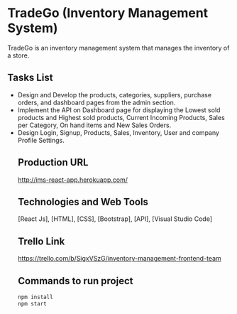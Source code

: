 # TradeGo (Inventory Management System)
TradeGo is an inventory management system that manages the inventory of a store.

## Tasks List
 <ul>
  <li>
   Design and Develop the products, categories, suppliers, purchase orders, and dashboard pages from the admin section.
 </li>
 <li>
  Implement the API on Dashboard page for displaying the Lowest sold products and Highest sold products, Current Incoming Products, Sales per Category, On hand items and New Sales Orders.
 </li>
 <li>
   Design Login, Signup, Products, Sales, Inventory, User and company Profile Settings.
 </li>

## Production URL

http://ims-react-app.herokuapp.com/

## Technologies and Web Tools
[React Js], [HTML], [CSS], [Bootstrap], [API], [Visual Studio Code]

## Trello Link
 https://trello.com/b/SigxVSzG/inventory-management-frontend-team
 
## Commands to run project

```jsx
npm install 
npm start
```

